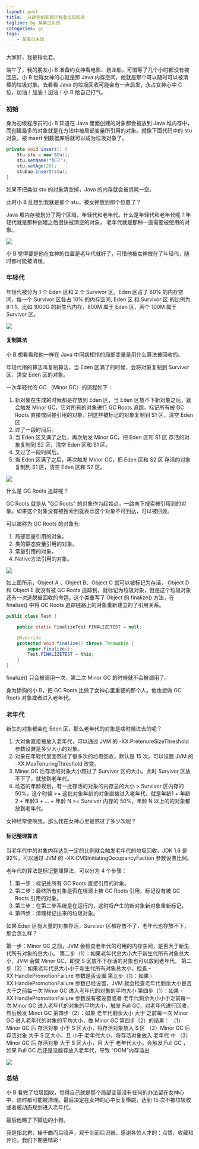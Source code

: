 ```yaml
---
layout: post
title:  从舔狗的新路历程看垃圾回收
tagline: by 某某白米饭
categories: gc
tags: 
    - 某某白米饭
---
```


大家好，我是指北君。

端午了，我的朋友小 B 准备约女神看电影、划龙船，可惜等了几个小时都没有被回应。小 B 觉得女神的心就是那 Java 内存空间，他就是那个可以随时可以被清理的垃圾对象。去看看 Java 的垃圾回收可能会有一点启发，永占女神心中 C 位，加油！加油！加油！小 B 给自己打气。
<!--more-->
### 初始

身为初级程序员的小 B 知道在 Java 里面创建的对象都会被放到 Java 堆内存中，而创建最多的对象就是在方法中被局部变量所引用的对象。就像下面代码中的 stu 对象，被 insert 到数据库后就可以成为垃圾对象了。

```java
private void insert() {
    Stu stu = new Stu();
    stu.setName("张三");
    stu.setAge(20);
    stuDao.insert(stu);
}
```

如果不把类似 stu 的对象清空掉，Java 的内存就会被消耗一空。

此时小 B 乱想到我就是那个 stu，被女神放到那个位置了？

Java 堆内存被划分了两个区域，年轻代和老年代。什么是年轻代和老年代呢？年轻代就是那种创建之后很快被清空的对象， 老年代就是那种一直需要被使用的对象。

![](http://www.javanorth.cn/assets/images/2021/gc/0.png)

小 B 觉得要是他在女神的位置是老年代就好了，可惜他被女神放在了年轻代，随时都可能被清理。

### 年轻代

年轻代被分为 1 个 Eden 区和 2 个 Survivor 区，Eden 区占了 80% 的内存空间，每一个 Survivor 区各占 10% 的内存空间, Eden 区 和 Survivor 区 的比例为 8:1:1。比如 1000G 的新生代内存，800M 属于 Eden 区，两个 100M 属于 Survivor 区。

![](http://www.javanorth.cn/assets/images/2021/gc/1.png)

#### 复制算法

小 B 想看看和他一样在 Java 中同病相怜的局部变量是用什么算法被回收的。

年轻代用的算法叫复制算法，当 Eden 区满了的时候，会将对象复制到 Survivor 区，清空 Eden 区的对象。

一次年轻代的 GC （Minor GC）的流程如下： 

1. 新对象在生成的时候都是存放到 Eden 区，当 Eden 区放不下新对象之后，就会触发 Minor GC，它对所有的对象进行 GC Roots 追踪，标记所有被 GC Roots 直接或间接引用的对象，把这些被标记的对象复制到 S1 区，清空 Eden 区
2. 过了一段时间后。
3. 当 Eden 区又满了之后，再次触发 Minor GC，把 Eden 区和 S1 区 存活的对象复制到 S2 区，清空 Eden 区和 S1 区。
4. 又过了一段时间后。
5. 当 Eden 区满了之后，再次触发 Minor GC，把 Eden 区和 S2 区 存活的对象复制到 S1 区，清空 Eden 区和 S2 区。

![](http://www.javanorth.cn/assets/images/2021/gc/2.png)

什么是 GC Roots 追踪呢？

GC Roots 就是从 "GC Roots" 的对象作为起始点，一路向下搜索被引用到的对象。如果这个对象没有被搜索到就表示这个对象不可到达，可以被回收。

可以被称为 GC Roots 的对象有:
1. 局部变量引用的对象。
2. 类的静态变量引用的对象。
3. 常量引用的对象。
4. Native方法引用的对象。

![](http://www.javanorth.cn/assets/images/2021/gc/3.png)

如上图所示，Object A 、Object B、Object C 就可以被标记为存活， Object D 和 Object E 就没有被 GC Roots 追踪到，就标记为垃圾对象，但是这个垃圾对象还有一次逃脱被回收的命运。这个类重写了 Object 的 finalize() 方法，在 finalize() 中将 GC Roots 追踪链路上的对象重新建立的了引用关系。

```java
public class Test {

    public static FinalizeTest FINALIZETEST = null;

    @Override
    protected void finalize() throws Throwable {
        super.finalize();
        Test.FINALIZETEST = this;
    }
}
```
finalize() 只会被调用一次，第二次 Minor GC 的时候就不会被调用了。

身为舔狗的小 B，把 GC Roots 比做了女神心里重要的那个人。他也想做 GC Roots 对象或者进入老年代。

### 老年代

新生的对象都会在 Eden 区，那么老年代的对象是啥时候进去的呢？

1. 大对象直接被放入老年代，可以通过 JVM 的 -XX:PretenureSizeThreshold 参数设置是多少大小的对象。
2. 对象在年轻代里面熬过了很多次的垃圾回收，默认是 15 次。可以设置 JVM 的 -XX:MaxTenuringThreshold 改变。
3. Minor GC 后存活的对象大小超过了 Survivor 区的大小。此时 Survivor 区放不下了，就放到老年代。
4. 动态的年龄规划，有一批存活的对象的内存总的大小 > Survivor 区内存的 50%，这个时候 >= 这批对象年龄的对象直接进入老年代。就是年龄1 + 年龄2 + 年龄3 + ... + 年龄 N >= Survivor 内存的 50%，年龄 N 以上的的对象都放到老年代。

女神经常使唤我，那么我在女神心里是熬过了多少次呢？

#### 标记整理算法

当老年代中的对象内存达到一定的比例就会触发老年代的垃圾回收，JDK 1.6 是 92%，可以通过 JVM 的 -XX:CMSInitiatingOccupancyFaction 参数设置比例。

老年代的算法是标记整理算法，可以分为 4 个步骤：
1. 第一步：标记处所有 GC Roots 直接引用的对象。
2. 第二步：最终所有对象是否在根源上被 GC Roots 引用，标记没有被 GC Roots 引用的对象。
3. 第三步：在第二步系统是在运行的，这时将产生的新对象新对象重新标记。
4. 第四步：清理标记出来的垃圾对象。


如果 Eden 区有大量的对象存活，Survivor 区都存放不了，老年代也存放不下，那会怎么样？

第一步：Minor GC 之前，JVM 会检查老年代的可用的内存空间，是否大于新生代所有对象的总大小。
第二步（1）：如果老年代总大小大于新生代所有对象总大小，JVM 会做 Minor GC，即使 S 区放不下存活的对象也可以放到老年代。
第二步（2）：如果老年代总大小小于新生代所有对象总大小，检查 -XX:HandlePromotionFailure 参数是否设置
第三步（1）：如果 -XX:HandlePromotionFailure 参数已经设置，JVM 就会检查老年代剩余大小是否大于之前每一次 Minor GC 进入老年代的对象的平均大小
第四步（1）：如果 -XX:HandlePromotionFailure 参数没有被设置或者 老年代剩余大小小于之前每一次 Minor GC 进入老年代的对象的平均大小，触发 Full GC，对老年代进行回收，然后触发 Minor GC
第四步（2）：如果 老年代剩余大小 大于 之前每一次 Minor GC 进入老年代的对象的平均大小，做 Minor GC
第四步（2）的结果：
（1）Minor GC 后 存活对象 小于 S 区大小，将存活对象放入 S 区
（2）Minor GC 后 存活对象 大于 S 区大小，且 小于 老年代大小，将存活对象放入 老年代 中
（3）Minor GC 后 存活对象 大于 S 区大小，且 大于 老年代大小，会触发 Full GC ，如果 Full GC 后还是没能存放入老年代，导致 “OOM”内存溢出

![](http://www.javanorth.cn/assets/images/2021/gc/4.png)

### 总结

小 B 看完了垃圾回收，觉得自己就是那个局部变量没有任何的办法留在女神心中，随时都可能被清理。最后决定在女神的心中反复横跳，达到 15 次不被垃圾收或者被动态规划进入老年代。

最后他踢了下脚边的小狗。

我是指北君，操千曲而后晓声，观千剑而后识器。感谢各位人才的：点赞、收藏和评论，我们下期更精彩！
